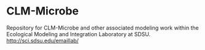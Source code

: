 # CLM-Microbe
Repository for CLM-Microbe and other associated modeling work within the Ecological Modeling and Integration Laboratory at SDSU.
http://sci.sdsu.edu/emaillab/


